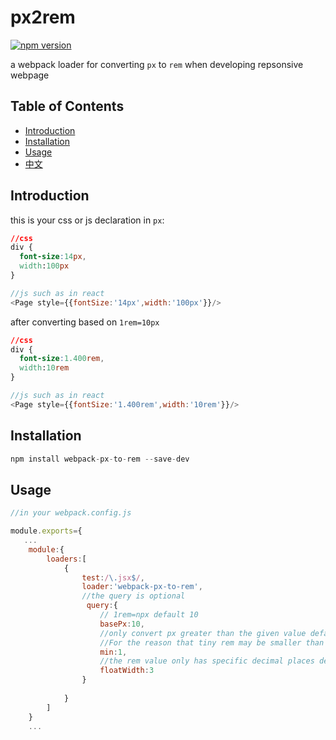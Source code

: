 # px2rem
[![npm version](https://badge.fury.io/js/webpack-px-to-rem.svg)](https://badge.fury.io/js/webpack-px-to-rem)

a webpack loader for converting `px` to `rem` when developing repsonsive webpage 

## Table of Contents
  - [Introduction](#introduction)
  - [Installation](#installation)
  - [Usage](#usage)
  - [中文](https://github.com/CallMeXYZ/px2rem/blob/master/README-ch.md)
  
## Introduction
this is your css or js declaration in `px`: 
```css
//css
div {
  font-size:14px,
  width:100px
}
```
```javascript
//js such as in react
<Page style={{fontSize:'14px',width:'100px'}}/>
```
after converting based on `1rem=10px` 
```css
//css
div {
  font-size:1.400rem,
  width:10rem
}
```
```javascript
//js such as in react
<Page style={{fontSize:'1.400rem',width:'10rem'}}/>
```
## Installation
```javascript
npm install webpack-px-to-rem --save-dev
```
## Usage
```javascript
//in your webpack.config.js

module.exports={
   ...
    module:{
        loaders:[
            {
                test:/\.jsx$/,
                loader:'webpack-px-to-rem',
                //the query is optional
                 query:{
                    // 1rem=npx default 10 
                    basePx:10,
                    //only convert px greater than the given value default 0
                    //For the reason that tiny rem may be smaller than 1px and disappeare in tiny device
                    min:1,
                    //the rem value only has specific decimal places default 3
                    floatWidth:3
                }
                
            }
        ]
    }
    ...
```
